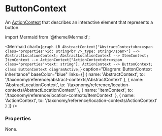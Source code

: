 # ButtonContext

An [ActionContext](/taxonomy/reference/location-contexts/ActionContext) that describes an interactive element that represents a button.

import Mermaid from '@theme/Mermaid';

<Mermaid chart={`
	graph LR
		AbstractContext["AbstractContext<br><span class='properties'>id: string<br />_type: string</span>"] --> AbstractLocationContext;
    AbstractLocationContext --> ItemContext;
    ItemContext --> ActionContext["ActionContext<br><span class='properties'>text: string"];
    ActionContext --> ButtonContext;
    class ButtonContext diagramActive;
`} 
  caption="Diagram: ButtonContext inheritance" 
  baseColor="blue" 
  links={[
    { name: 'AbstractContext', to: '/taxonomy/reference/abstract-contexts/AbstractContext' },
    { name: 'AbstractLocationContext', to: '/taxonomy/reference/location-contexts/AbstractLocationContext' },
    { name: 'ItemContext', to: '/taxonomy/reference/location-contexts/ItemContext' },
    { name: 'ActionContext', to: '/taxonomy/reference/location-contexts/ActionContext' }
  ]}
/>

### Properties
None.
